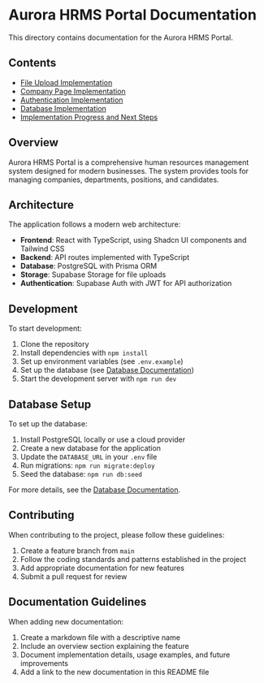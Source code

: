 # Aurora HRMS Portal Documentation

This directory contains documentation for the Aurora HRMS Portal.

## Contents

- [File Upload Implementation](./file-upload.md)
- [Company Page Implementation](./company-page.md)
- [Authentication Implementation](./authentication.md)
- [Database Implementation](./database.md)
- [Implementation Progress and Next Steps](./next-steps.md)

## Overview

Aurora HRMS Portal is a comprehensive human resources management system designed for modern businesses. The system provides tools for managing companies, departments, positions, and candidates.

## Architecture

The application follows a modern web architecture:

- **Frontend**: React with TypeScript, using Shadcn UI components and Tailwind CSS
- **Backend**: API routes implemented with TypeScript
- **Database**: PostgreSQL with Prisma ORM
- **Storage**: Supabase Storage for file uploads
- **Authentication**: Supabase Auth with JWT for API authorization

## Development

To start development:

1. Clone the repository
2. Install dependencies with `npm install`
3. Set up environment variables (see `.env.example`)
4. Set up the database (see [Database Documentation](./database.md))
5. Start the development server with `npm run dev`

## Database Setup

To set up the database:

1. Install PostgreSQL locally or use a cloud provider
2. Create a new database for the application
3. Update the `DATABASE_URL` in your `.env` file
4. Run migrations: `npm run migrate:deploy`
5. Seed the database: `npm run db:seed`

For more details, see the [Database Documentation](./database.md).

## Contributing

When contributing to the project, please follow these guidelines:

1. Create a feature branch from `main`
2. Follow the coding standards and patterns established in the project
3. Add appropriate documentation for new features
4. Submit a pull request for review

## Documentation Guidelines

When adding new documentation:

1. Create a markdown file with a descriptive name
2. Include an overview section explaining the feature
3. Document implementation details, usage examples, and future improvements
4. Add a link to the new documentation in this README file 
